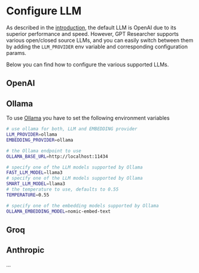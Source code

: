# Configure LLM
As described in the [introduction](/docs/gpt-researcher/config), the default LLM is OpenAI due to its superior performance and speed. 
However, GPT Researcher supports various open/closed source LLMs, and you can easily switch between them by adding the `LLM_PROVIDER` env variable and corresponding configuration params.

Below you can find how to configure the various supported LLMs.

## OpenAI

## Ollama

To use [Ollama](http://www.ollama.com) you have to set the following environment variables

```bash
# use ollama for both, LLM and EMBEDDING provider
LLM_PROVIDER=ollama
EMBEDDING_PROVIDER=ollama

# the Ollama endpoint to use
OLLAMA_BASE_URL=http://localhost:11434

# specify one of the LLM models supported by Ollama
FAST_LLM_MODEL=llama3
# specify one of the LLM models supported by Ollama 
SMART_LLM_MODEL=llama3 
# the temperature to use, defaults to 0.55
TEMPERATURE=0.55

# specify one of the embedding models supported by Ollama 
OLLAMA_EMBEDDING_MODEL=nomic-embed-text
```

## Groq

## Anthropic

...